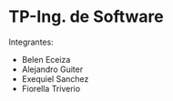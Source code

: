 # TP-Ing. de Software
Integrantes: 
  - Belen Eceiza 
  - Alejandro Guiter 
  - Exequiel Sanchez 
  - Fiorella Triverio
